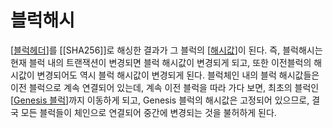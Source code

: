 # 블럭해시

[[블럭헤더]]를 [[SHA256]]로 해싱한 결과가 그 블럭의 [[해시값]]이 된다. 즉, 블럭해시는 현재 블럭 내의 트랜잭션이 변경되면 블럭 해시값이 변경되게 되고, 또한 이전블럭의 해시값이 변경되어도 역시 블럭 해시값이 변경되게 된다. 블럭체인 내의 블럭 해시값들은 이전 블럭으로 계속 연결되어 있는데, 계속 이전 블럭을 따라 가다 보면, 최초의 블럭인 [[Genesis 블럭]]까지 이동하게 되고, Genesis 블럭의 해시값은 고정되어 있으므로, 결국 모든 블럭들이 체인으로 연결되어 중간에 변경되는 것을 불허하게 된다.


[//begin]: # "Autogenerated link references for markdown compatibility"
[블럭헤더]: 블럭헤더 "블럭헤더"
[해시값]: 해시값 "해시값"
[Genesis 블럭]: <Genesis 블럭> "Genesis 블럭"
[//end]: # "Autogenerated link references"